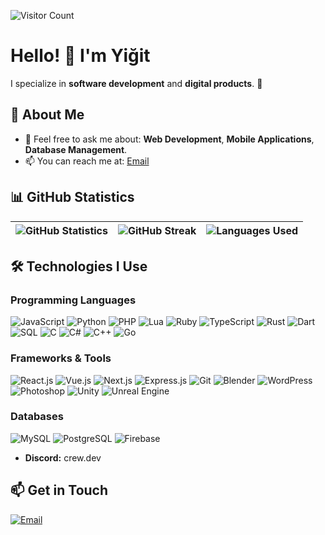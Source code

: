 ![Visitor Count](https://visitor-badge.laobi.icu/badge?page_id=crewcik)

# Hello! 👋 I'm Yiğit

I specialize in **software development** and **digital products**. 🚀

## 🚀 About Me

- 💬 Feel free to ask me about: **Web Development**, **Mobile Applications**, **Database Management**.
- 📫 You can reach me at: [Email](mailto:yazilimcrew@gmail.com)

## 📊 GitHub Statistics

| ![GitHub Statistics](https://github-readme-stats.vercel.app/api?username=crewcik&theme=tokyonight&hide_border=true&include_all_commits=true&count_private=true) | ![GitHub Streak](https://github-readme-streak-stats.herokuapp.com/?user=crewcik&theme=tokyonight&hide_border=true) | ![Languages Used](https://github-readme-stats.vercel.app/api/top-langs/?username=crewcik&theme=tokyonight&hide_border=true&include_all_commits=true&count_private=true&layout=compact) |
|------------------------|----------------|---------------------|

## 🛠️ Technologies I Use

### Programming Languages
![JavaScript](https://img.shields.io/badge/-JavaScript-333333?style=flat&logo=javascript)
![Python](https://img.shields.io/badge/-Python-333333?style=flat&logo=python)
![PHP](https://img.shields.io/badge/-PHP-333333?style=flat&logo=php)
![Lua](https://img.shields.io/badge/-Lua-333333?style=flat&logo=lua)
![Ruby](https://img.shields.io/badge/-Ruby-333333?style=flat&logo=ruby)
![TypeScript](https://img.shields.io/badge/-TypeScript-333333?style=flat&logo=typescript)
![Rust](https://img.shields.io/badge/-Rust-333333?style=flat&logo=rust)
![Dart](https://img.shields.io/badge/-Dart-333333?style=flat&logo=dart)
![SQL](https://img.shields.io/badge/-SQL-333333?style=flat&logo=postgresql)
![C](https://img.shields.io/badge/-C-333333?style=flat&logo=c)
![C#](https://img.shields.io/badge/-C%23-333333?style=flat&logo=sharp)
![C++](https://img.shields.io/badge/-C++-333333?style=flat&logo=c%2B%2B)
![Go](https://img.shields.io/badge/-Go-333333?style=flat&logo=Go)

### Frameworks & Tools
![React.js](https://img.shields.io/badge/-React-333333?style=flat&logo=react)
![Vue.js](https://img.shields.io/badge/-Vue.js-333333?style=flat&logo=vue.js)
![Next.js](https://img.shields.io/badge/-Next.js-333333?style=flat&logo=next.js)
![Express.js](https://img.shields.io/badge/-Express.js-333333?style=flat&logo=express)
![Git](https://img.shields.io/badge/-Git-333333?style=flat&logo=git)
![Blender](https://img.shields.io/badge/-Blender-333333?style=flat&logo=blender)
![WordPress](https://img.shields.io/badge/-WordPress-333333?style=flat&logo=wordpress)
![Photoshop](https://img.shields.io/badge/-Photoshop-333333?style=flat&logo=adobe-photoshop)
![Unity](https://img.shields.io/badge/-Unity-333333?style=flat&logo=Unity)
![Unreal Engine](https://img.shields.io/badge/-Unreal-333333?style=flat&logo=unreal-engine)

### Databases
![MySQL](https://img.shields.io/badge/-MySQL-333333?style=flat&logo=mysql)
![PostgreSQL](https://img.shields.io/badge/-PostgreSQL-333333?style=flat&logo=postgresql)
![Firebase](https://img.shields.io/badge/-Firebase-333333?style=flat&logo=firebase)

- **Discord:** crew.dev

## 📫 Get in Touch

[![Email](https://img.shields.io/badge/Email-333333?style=flat&logo=gmail)](mailto:yazilimcrew@gmail.com)

